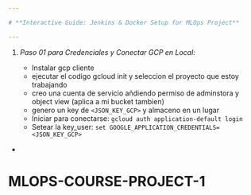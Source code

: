 ```yaml
---

# **Interactive Guide: Jenkins & Docker Setup for MLOps Project**

---
```


1. *Paso 01 para Credenciales y Conectar GCP en Local:*

   - Instalar gcp cliente
   - ejecutar el codigo gcloud init y seleccion el proyecto que estoy trabajando
   - creo una cuenta de servicio añdiendo permiso de adminstora y object view (aplica a mi bucket tambien)
   - genero un key de `<JSON_KEY_GCP>` y almaceno en un lugar
   - Iniciar para conectarse: `gcloud auth application-default login`
   - Setear la key_user: `set GOOGLE_APPLICATION_CREDENTIALS=<JSON_KEY_GCP>`
- 
# MLOPS-COURSE-PROJECT-1
